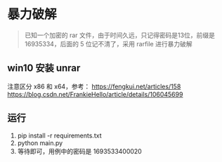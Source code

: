 # 暴力破解
> 已知一个加密的 rar 文件，由于时间久远，只记得密码是13位，前缀是 16935334，后面的 5 位记不清了，采用 rarfile 进行暴力破解

## win10 安装 unrar
注意区分 x86 和 x64，参考：
https://fengkui.net/articles/158
https://blog.csdn.net/FrankieHello/article/details/106045699

## 运行
1. pip install -r requirements.txt
2. python main.py 
3. 等待即可，用例中的密码是 1693533400020